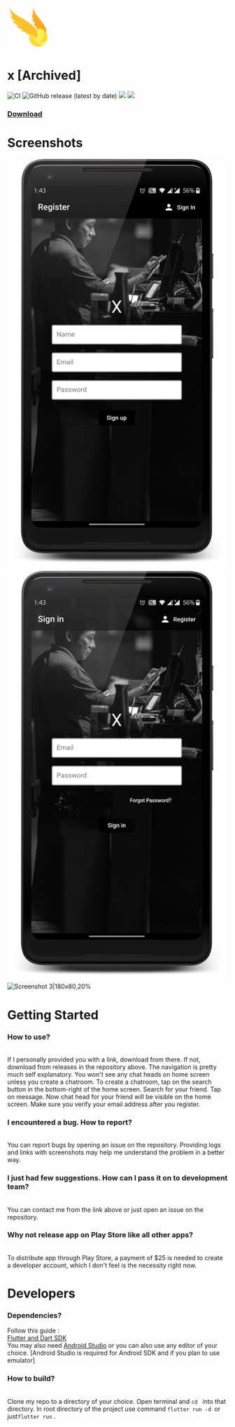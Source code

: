 <img src="assets/icons/hp.png">

# x [Archived]
<p align="center">
  
![CI](https://github.com/yashimself/x/workflows/CI/badge.svg?branch=master&event=push) 
![GitHub release (latest by date)](https://img.shields.io/github/v/release/yashimself/x)
<img src="https://img.shields.io/badge/Platform-flutter-blue">
<img src="https://img.shields.io/badge/license-GPL-blue">

<p>
  <a href="https://github.com/yashimself/x/releases/download/v0.0.3/app-release.apk"> <h3> Download </a>
</p>

</p>

# Screenshots

![Screenshot 1|180x80,20%](assets/screenshots/1.png)
![Screenshot 2|180x80,20%](assets/screenshots/2.png)
![Screenshot 3|180x80,20%](assets/screenshots/3.png)

# Getting Started

<p>
<h3>How to use?</h3>
<br>
If I personally provided you with a link, download from there. If not, download from releases in the repository above. The navigation is pretty much self explanatory.
You won't see any chat heads on home screen unless you create a chatroom. To create a chatroom, tap on the search button in the bottom-right of the home screen. Search for your friend. Tap on message. Now chat head for your friend will be visible on the home screen.
Make sure you verify your email address after you register.
<br>
<h3>I encountered a bug. How to report?</h3>
<br>
You can report bugs by opening an issue on the repository. Providing logs and links with screenshots may help me understand the problem in a better way.
<br>
<h3>I just had few suggestions. How can I pass it on to development team?</h3>
<br>
You can contact me from the link above or just open an issue on the repository.
<br>
<h3>Why not release app on Play Store like all other apps?</h3>
<br>
To distribute app through Play Store, a payment of $25 is needed to create a developer account, which I don't feel is the necessity right now.
<br>
</p>

# Developers

<p>
<h3>Dependencies?</h3>
Follow this guide :
<br>
<a href="https://flutter.dev/docs/get-started/install">Flutter and Dart SDK</a>
<br>
You may also need <a href='https://developer.android.com/studio'>Android Studio</a> or you can also use any editor of your choice. [Android Studio is required for Android SDK and if you plan to use emulator]
<br>
<h3>How to build?</h3>
<br>
Clone my repo to a directory of your choice. Open terminal and <code>cd </code> into that directory. In root directory of the project use command <code>flutter run -d <your_device></code>or just<code>flutter run</code>
.
</p>

